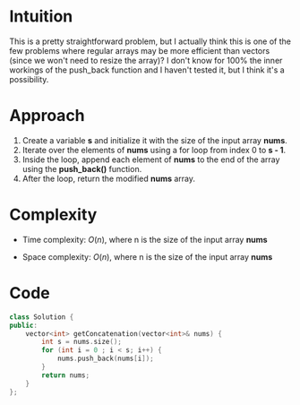 # Intuition
This is a pretty straightforward problem, but I actually think this is one of the few problems where regular arrays may be more efficient than vectors (since we won't need to resize the array)? I don't know for 100% the inner workings of the push_back function and I haven't tested it, but I think it's a possibility.

# Approach
1. Create a variable **s** and initialize it with the size of the input array **nums**.
2. Iterate over the elements of **nums** using a for loop from index 0 to **s - 1**.
3. Inside the loop, append each element of **nums** to the end of the array using the **push_back()** function.
4. After the loop, return the modified **nums** array.

# Complexity
- Time complexity:
$O(n)$, where n is the size of the input array **nums**

- Space complexity:
$O(n)$, where n is the size of the input array **nums**

# Code
```c++
class Solution {
public:
    vector<int> getConcatenation(vector<int>& nums) {
        int s = nums.size();
        for (int i = 0 ; i < s; i++) {
            nums.push_back(nums[i]);
        }
        return nums;
    }
};
```